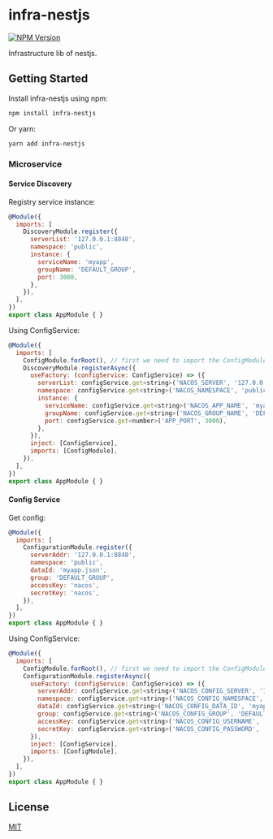 # infra-nestjs

[![NPM Version][npm-image]][npm-url]

Infrastructure lib of nestjs.

## Getting Started

Install infra-nestjs using npm:

```bash
npm install infra-nestjs
```

Or yarn:

```bash
yarn add infra-nestjs
```

### Microservice

#### Service Discovery

Registry service instance:

```javascript
@Module({
  imports: [
    DiscoveryModule.register({
      serverList: '127.0.0.1:8848',
      namespace: 'public',
      instance: {
        serviceName: 'myapp',
        groupName: 'DEFAULT_GROUP',
        port: 3000,
      },
    }),
  ],
})
export class AppModule { }
```

Using ConfigService:

```javascript
@Module({
  imports: [
    ConfigModule.forRoot(), // first we need to import the ConfigModule.
    DiscoveryModule.registerAsync({
      useFactory: (configService: ConfigService) => ({
        serverList: configService.get<string>('NACOS_SERVER', '127.0.0.1:8848'),
        namespace: configService.get<string>('NACOS_NAMESPACE', 'public'),
        instance: {
          serviceName: configService.get<string>('NACOS_APP_NAME', 'myapp'),
          groupName: configService.get<string>('NACOS_GROUP_NAME', 'DEFAULT_GROUP'),
          port: configService.get<number>('APP_PORT', 3000),
        },
      }),
      inject: [ConfigService],
      imports: [ConfigModule],
    }),
  ],
})
export class AppModule { }
```

#### Config Service

Get config:

```javascript
@Module({
  imports: [
    ConfigurationModule.register({
      serverAddr: '127.0.0.1:8848',
      namespace: 'public',
      dataId: 'myapp.json',
      group: 'DEFAULT_GROUP',
      accessKey: 'nacos',
      secretKey: 'nacos',
    }),
  ],
})
export class AppModule { }
```

Using ConfigService:

```javascript
@Module({
  imports: [
    ConfigModule.forRoot(), // first we need to import the ConfigModule.
    ConfigurationModule.registerAsync({
      useFactory: (configService: ConfigService) => ({
        serverAddr: configService.get<string>('NACOS_CONFIG_SERVER', '127.0.0.1:8848'),
        namespace: configService.get<string>('NACOS_CONFIG_NAMESPACE', 'public'),
        dataId: configService.get<string>('NACOS_CONFIG_DATA_ID', 'myapp.json'),
        group: configService.get<string>('NACOS_CONFIG_GROUP', 'DEFAULT_GROUP'),
        accessKey: configService.get<string>('NACOS_CONFIG_USERNAME', 'nacos'),
        secretKey: configService.get<string>('NACOS_CONFIG_PASSWORD', 'nacos'),
      }),
      inject: [ConfigService],
      imports: [ConfigModule],
    }),
  ],
})
export class AppModule { }
```

## License

[MIT](./LICENSE)

[npm-image]: https://img.shields.io/npm/v/infra-nestjs.svg
[npm-url]: https://npmjs.org/package/infra-nestjs